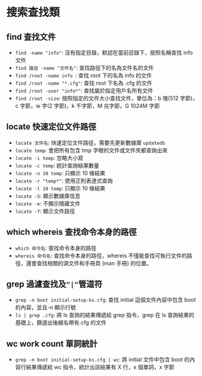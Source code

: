 # 搜索查找類

## find 查找文件

- `find -name "info"`: 沒有指定目錄，默認在當前目錄下，按照名稱查找 info 文件
- `find 路徑 -name "文件名"`: 查找路徑下的名為文件名的文件
- `find /root -name info `: 查找 root 下的名為 info 的文件
- `find /root -name "*.cfg"`: 查找 root 下名為 .cfg 的文件
- `find /root -user "info*"`: 查找屬於指定用戶名所有文件
- `find /root -size`: 按照指定的文件大小查找文件，單位為：b 塊(512 字節)，c 字節，w 字(2 字節)，k 千字節，M 兆字節，G 1024M 字節

## locate 快速定位文件路徑

- `locate 文件名`: 快速定位文件路徑，需要先更新數據庫 `updatedb`
- `locate temp`: 會把所有包含 tmp 字眼的文件或文件夾都查詢出來
- `locate -i temp`: 忽略大小寫
- `locate -c temp`: 統計查詢結果數量
- `locate -n 10 temp`: 只顯示 10 條結果
- `locate -r "temp*"`: 使用正則表達式查詢
- `locate -l 10 temp`: 只顯示 10 條結果
- `locate -S`: 顯示數據庫信息
- `locate -e`: 不顯示隱藏文件
- `locate -f`: 顯示文件路徑

## which whereis 查找命令本身的路徑

- `which 命令名`: 查找命令本身的路徑
- `whereis 命令名`: 查找命令本身的路徑，whereis 不僅能查找可執行文件的路徑，還會查找相關的源文件和手冊頁 (man 手冊) 的位置。

## grep 過濾查找及`"|"`管道符

- `grep -n boot initial-setup-ks.cfg`: 查找 initial 這個文件內容中包含 boot 的內容，並且-n 顯示行號
- `ls | grep .cfg`: 將 ls 查詢的結果傳遞給 grep 指令，grep 在 ls 查詢結果的基礎上，篩選出後綴名帶有.cfg 的文件

## wc work count 單詞統計

- `grep -n boot initial-setup-ks.cfg | wc`: 將 initial 文件中包含 boot 的內容行結果傳遞給 wc 指令，統計出該結果有 X 行，x 個單詞，x 字節
